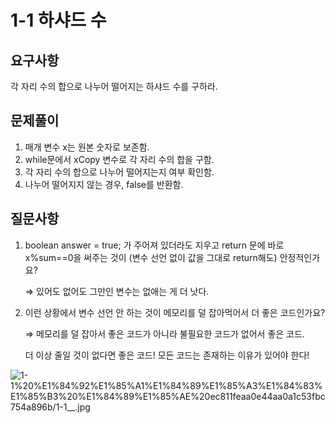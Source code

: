 # 1-1 하샤드 수

## **요구사항**

각 자리 수의 합으로 나누어 떨어지는 하샤드 수를 구하라.

## 문제풀이

1. 매개 변수 x는 원본 숫자로 보존함.
2. while문에서 xCopy 변수로 각 자리 수의 합을 구함.
3. 각 자리 수의 합으로 나누어 떨어지는지 여부 확인함.
4. 나누어 떨어지지 않는 경우, false를 반환함.

## **질문사항**

1. boolean answer = true; 가 주어져 있더라도 지우고 return 문에 바로 x%sum==0을 써주는 것이 (변수 선언 없이 값을 그대로 return해도) 안정적인가요?

    ⇒ 있어도 없어도 그만인 변수는 없애는 게 더 낫다.

2. 이런 상황에서 변수 선언 안 하는 것이 메모리를 덜 잡아먹어서 더 좋은 코드인가요?

    ⇒ 메모리를 덜 잡아서 좋은 코드가 아니라 불필요한 코드가 없어서 좋은 코드.

    더 이상 줄일 것이 없다면 좋은 코드! 모든 코드는 존재하는 이유가 있어야 한다!

![1-1%20%E1%84%92%E1%85%A1%E1%84%89%E1%85%A3%E1%84%83%E1%85%B3%20%E1%84%89%E1%85%AE%20ec811feaa0e44aa0a1c53fbc754a896b/1-1__.jpg](1-1%20%E1%84%92%E1%85%A1%E1%84%89%E1%85%A3%E1%84%83%E1%85%B3%20%E1%84%89%E1%85%AE%20ec811feaa0e44aa0a1c53fbc754a896b/1-1__.jpg)